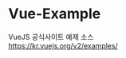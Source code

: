 # Vue-Example

VueJS 공식사이트 예제 소스<br>
<a target="_blank" href="https://kr.vuejs.org/v2/examples/">https://kr.vuejs.org/v2/examples/</a>